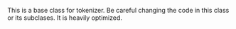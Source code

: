 This is a base class for tokenizer. Be careful changing the code in this class or its subclases. It is heavily optimized.